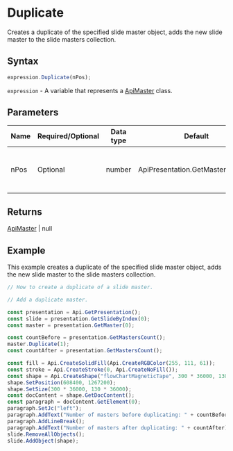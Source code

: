 # Duplicate

Creates a duplicate of the specified slide master object, adds the new slide master to the slide masters collection.

## Syntax

```javascript
expression.Duplicate(nPos);
```

`expression` - A variable that represents a [ApiMaster](../ApiMaster.md) class.

## Parameters

| **Name** | **Required/Optional** | **Data type** | **Default** | **Description** |
| ------------- | ------------- | ------------- | ------------- | ------------- |
| nPos | Optional | number | ApiPresentation.GetMastersCount() | Position where the new slide master will be added. |

## Returns

[ApiMaster](../../ApiMaster/ApiMaster.md) \| null

## Example

This example creates a duplicate of the specified slide master object, adds the new slide master to the slide masters collection.

```javascript editor-pptx
// How to create a duplicate of a slide master.

// Add a duplicate master.

const presentation = Api.GetPresentation();
const slide = presentation.GetSlideByIndex(0);
const master = presentation.GetMaster(0);

const countBefore = presentation.GetMastersCount();
master.Duplicate(1);
const countAfter = presentation.GetMastersCount();

const fill = Api.CreateSolidFill(Api.CreateRGBColor(255, 111, 61));
const stroke = Api.CreateStroke(0, Api.CreateNoFill());
const shape = Api.CreateShape("flowChartMagneticTape", 300 * 36000, 130 * 36000, fill, stroke);
shape.SetPosition(608400, 1267200);
shape.SetSize(300 * 36000, 130 * 36000);
const docContent = shape.GetDocContent();
const paragraph = docContent.GetElement(0);
paragraph.SetJc("left");
paragraph.AddText("Number of masters before duplicating: " + countBefore);
paragraph.AddLineBreak();
paragraph.AddText("Number of masters after duplicating: " + countAfter);
slide.RemoveAllObjects();
slide.AddObject(shape);

```
